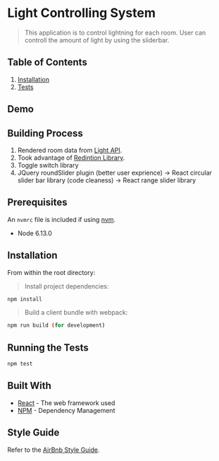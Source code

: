 # Light Controlling System

> This application is to control lightning for each room. User can controll the amount of light by using the sliderbar.

## Table of Contents

1. [Installation](#installation)
2. [Tests](#running-the-tests)

## Demo


## Building Process
1. Rendered room data from [Light API](https://github.com/resin-io/light-api).
2. Took advantage of [Redintion Library](https://github.com/resin-io-modules/rendition).
3. Toggle switch library
4. JQuery roundSlider plugin (better user exprience) -> React circular slider bar library (code cleaness) -> React range slider library


## Prerequisites

An `nvmrc` file is included if using [nvm](https://github.com/creationix/nvm).

- Node 6.13.0

## Installation

From within the root directory:

> Install project dependencies:

```sh
npm install
```

> Build a client bundle with webpack: 

```sh
npm run build (for development) 
```

## Running the Tests

```sh
npm test
```

## Built With

* [React](https://reactjs.org/) - The web framework used
* [NPM](https://www.npmjs.com/) - Dependency Management


## Style Guide

Refer to the [AirBnb Style Guide](https://github.com/airbnb/javascript).
